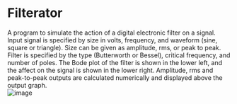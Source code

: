 # Filterator
A program to simulate the action of a digital electronic filter on a signal. Input signal is specified by size in volts, frequency, and waveform (sine, square or triangle).  Size can be given as amplitude, rms, or peak to peak. Filter is specified by the type (Butterworth or Bessel), critical frequency, and number of poles.  The Bode plot of the filter is shown in the lower left, and the affect on the signal is shown in the lower right.  Amplitude, rms and peak-to-peak outputs are calculated numerically and displayed above the output graph.    
![image](https://user-images.githubusercontent.com/74684073/143722143-2d407326-c696-40a6-9bfe-dc0b9e149253.png)

